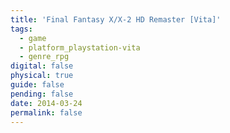 ```yaml
---
title: 'Final Fantasy X/X-2 HD Remaster [Vita]'
tags:
  - game
  - platform_playstation-vita
  - genre_rpg
digital: false
physical: true
guide: false
pending: false
date: 2014-03-24
permalink: false
---
```

